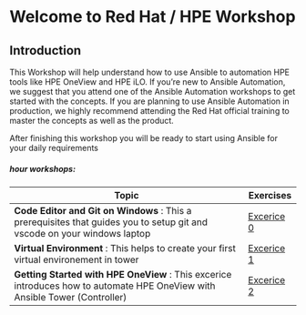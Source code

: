 
# Welcome to Red Hat / HPE Workshop

## Introduction

This Workshop will help understand how to use Ansible to automation HPE tools like HPE OneView and HPE iLO. If you’re new to Ansible Automation, we suggest that you attend one of the Ansible Automation workshops to get started with the concepts. If you are planning to use Ansible Automation in production, we highly recommend attending the Red Hat official training to master the concepts as well as the product.

After finishing this workshop you will be ready to start using Ansible for your daily requirements



##### hour workshops:

| Topic   | Exercises  | 
|---|---|
| **Code Editor and Git on Windows** : This a prerequisites that guides you to setup git and vscode on your windows laptop| [Excerice 0](./exercises/exercise0.md) |
| **Virtual Environment** : This helps to create your first virtual environement in tower| [Excerice 1](./exercises/exercise1.md) |
| **Getting Started with HPE OneView** : This excerice introduces how to automate HPE OneView with Ansible Tower (Controller)| [Excerice 2](./exercises/exercise2.md) |






